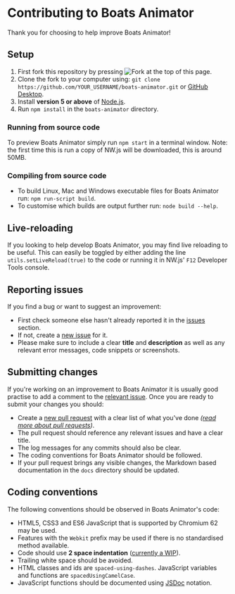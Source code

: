 # Contributing to Boats Animator
Thank you for choosing to help improve Boats Animator!

## Setup
1. First fork this repository by pressing ![Fork](https://camo.githubusercontent.com/07b3944af53da32b0cffe98152c45c46431a82f0/687474703a2f2f6938312e73657276696d672e636f6d2f752f6638312f31362f33332f30362f31312f666f726b6d6531322e706e67) at the top of this page.
2. Clone the fork to your computer using: `git clone https://github.com/YOUR_USERNAME/boats-animator.git` or [GitHub Desktop](https://desktop.github.com/).
3. Install **version 5 or above** of [Node.js](https://nodejs.org/).
4. Run `npm install` in the `boats-animator` directory.

### Running from source code
To preview Boats Animator simply run `npm start` in a terminal window. Note: the first time this is run a copy of NW.js will be downloaded, this is around 50MB.

### Compiling from source code
* To build Linux, Mac and Windows executable files for Boats Animator run: `npm run-script build`.
* To customise which builds are output further run: `node build --help`.

## Live-reloading
If you looking to help develop Boats Animator, you may find live reloading to be useful. This can easily be toggled by either adding the line `utils.setLiveReload(true)` to the code or running it in NW.js' `F12` Developer Tools console. 

## Reporting issues
If you find a bug or want to suggest an improvement:
* First check someone else hasn't already reported it in the [issues](https://github.com/BoatsAreRockable/Boats-Animator/issues) section.
* If not, create a [new issue](https://github.com/BoatsAreRockable/Boats-Animator/issues/new) for it.
* Please make sure to include a clear **title** and **description** as well as any relevant error messages, code snippets or screenshots.

## Submitting changes
If you're working on an improvement to Boats Animator it is usually good practise to add a comment to the [relevant issue](https://github.com/BoatsAreRockable/Boats-Animator/issues). Once you are ready to submit your changes you should:
* Create a [new pull request](https://github.com/BoatsAreRockable/Boats-Animator/pull/new/master) with a clear list of what you've done *([read more about pull requests](http://help.github.com/pull-requests/))*.
* The pull request should reference any relevant issues and have a clear title.
* The log messages for any commits should also be clear.
* The coding conventions for Boats Animator should be followed.
* If your pull request brings any visible changes, the Markdown based documentation in the `docs` directory should be updated.

## Coding conventions
The following conventions should be observed in Boats Animator's code:
* HTML5, CSS3 and ES6 JavaScript that is supported by Chromium 62 may be used.
* Features with the `Webkit` prefix may be used if there is no standardised method available.
* Code should use **2 space indentation** ([currently a WIP](https://github.com/BoatsAreRockable/Boats-Animator/issues/140)).
* Trailing white space should be avoided.
* HTML classes and ids are `spaced-using-dashes`. JavaScript variables and functions are `spacedUsingCamelCase`.
* JavaScript functions should be documented using [JSDoc](http://usejsdoc.org/about-getting-started.html) notation.
